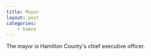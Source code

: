 ```yaml
---
title: Mayor
layout: post
categories:
    - hamco
---
```


The mayor is Hamilton County's chief executive officer.
